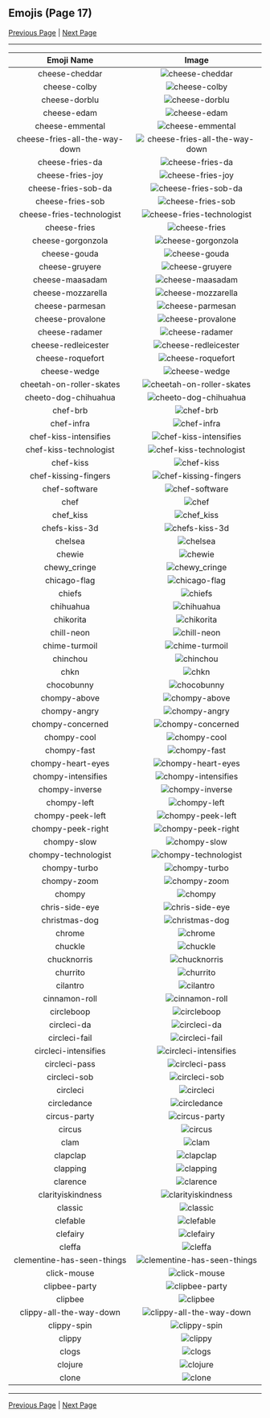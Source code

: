 
## Emojis (Page 17)

[Previous Page](/docs/hny/page-c-0016.md)
  | [Next Page](/docs/hny/page-c-0018.md)

<hr />

|Emoji Name|Image|
| :-: | :-: |
|cheese-cheddar| ![cheese-cheddar](/emojis/hny/cheese-cheddar.png)|
|cheese-colby| ![cheese-colby](/emojis/hny/cheese-colby.png)|
|cheese-dorblu| ![cheese-dorblu](/emojis/hny/cheese-dorblu.png)|
|cheese-edam| ![cheese-edam](/emojis/hny/cheese-edam.png)|
|cheese-emmental| ![cheese-emmental](/emojis/hny/cheese-emmental.png)|
|cheese-fries-all-the-way-down| ![cheese-fries-all-the-way-down](/emojis/hny/cheese-fries-all-the-way-down.gif)|
|cheese-fries-da| ![cheese-fries-da](/emojis/hny/cheese-fries-da.png)|
|cheese-fries-joy| ![cheese-fries-joy](/emojis/hny/cheese-fries-joy.png)|
|cheese-fries-sob-da| ![cheese-fries-sob-da](/emojis/hny/cheese-fries-sob-da.png)|
|cheese-fries-sob| ![cheese-fries-sob](/emojis/hny/cheese-fries-sob.png)|
|cheese-fries-technologist| ![cheese-fries-technologist](/emojis/hny/cheese-fries-technologist.png)|
|cheese-fries| ![cheese-fries](/emojis/hny/cheese-fries.png)|
|cheese-gorgonzola| ![cheese-gorgonzola](/emojis/hny/cheese-gorgonzola.png)|
|cheese-gouda| ![cheese-gouda](/emojis/hny/cheese-gouda.png)|
|cheese-gruyere| ![cheese-gruyere](/emojis/hny/cheese-gruyere.png)|
|cheese-maasadam| ![cheese-maasadam](/emojis/hny/cheese-maasadam.png)|
|cheese-mozzarella| ![cheese-mozzarella](/emojis/hny/cheese-mozzarella.png)|
|cheese-parmesan| ![cheese-parmesan](/emojis/hny/cheese-parmesan.png)|
|cheese-provalone| ![cheese-provalone](/emojis/hny/cheese-provalone.png)|
|cheese-radamer| ![cheese-radamer](/emojis/hny/cheese-radamer.png)|
|cheese-redleicester| ![cheese-redleicester](/emojis/hny/cheese-redleicester.png)|
|cheese-roquefort| ![cheese-roquefort](/emojis/hny/cheese-roquefort.png)|
|cheese-wedge| ![cheese-wedge](/emojis/hny/cheese-wedge.png)|
|cheetah-on-roller-skates| ![cheetah-on-roller-skates](/emojis/hny/cheetah-on-roller-skates.png)|
|cheeto-dog-chihuahua| ![cheeto-dog-chihuahua](/emojis/hny/cheeto-dog-chihuahua.png)|
|chef-brb| ![chef-brb](/emojis/hny/chef-brb.png)|
|chef-infra| ![chef-infra](/emojis/hny/chef-infra.png)|
|chef-kiss-intensifies| ![chef-kiss-intensifies](/emojis/hny/chef-kiss-intensifies.gif)|
|chef-kiss-technologist| ![chef-kiss-technologist](/emojis/hny/chef-kiss-technologist.png)|
|chef-kiss| ![chef-kiss](/emojis/hny/chef-kiss.png)|
|chef-kissing-fingers| ![chef-kissing-fingers](/emojis/hny/chef-kissing-fingers.png)|
|chef-software| ![chef-software](/emojis/hny/chef-software.png)|
|chef| ![chef](/emojis/hny/chef.png)|
|chef_kiss| ![chef_kiss](/emojis/hny/chef_kiss.png)|
|chefs-kiss-3d| ![chefs-kiss-3d](/emojis/hny/chefs-kiss-3d.gif)|
|chelsea| ![chelsea](/emojis/hny/chelsea.png)|
|chewie| ![chewie](/emojis/hny/chewie.png)|
|chewy_cringe| ![chewy_cringe](/emojis/hny/chewy_cringe.png)|
|chicago-flag| ![chicago-flag](/emojis/hny/chicago-flag.png)|
|chiefs| ![chiefs](/emojis/hny/chiefs.png)|
|chihuahua| ![chihuahua](/emojis/hny/chihuahua.jpg)|
|chikorita| ![chikorita](/emojis/hny/chikorita.png)|
|chill-neon| ![chill-neon](/emojis/hny/chill-neon.gif)|
|chime-turmoil| ![chime-turmoil](/emojis/hny/chime-turmoil.gif)|
|chinchou| ![chinchou](/emojis/hny/chinchou.png)|
|chkn| ![chkn](/emojis/hny/chkn.gif)|
|chocobunny| ![chocobunny](/emojis/hny/chocobunny.png)|
|chompy-above| ![chompy-above](/emojis/hny/chompy-above.gif)|
|chompy-angry| ![chompy-angry](/emojis/hny/chompy-angry.gif)|
|chompy-concerned| ![chompy-concerned](/emojis/hny/chompy-concerned.gif)|
|chompy-cool| ![chompy-cool](/emojis/hny/chompy-cool.gif)|
|chompy-fast| ![chompy-fast](/emojis/hny/chompy-fast.gif)|
|chompy-heart-eyes| ![chompy-heart-eyes](/emojis/hny/chompy-heart-eyes.gif)|
|chompy-intensifies| ![chompy-intensifies](/emojis/hny/chompy-intensifies.gif)|
|chompy-inverse| ![chompy-inverse](/emojis/hny/chompy-inverse.gif)|
|chompy-left| ![chompy-left](/emojis/hny/chompy-left.gif)|
|chompy-peek-left| ![chompy-peek-left](/emojis/hny/chompy-peek-left.gif)|
|chompy-peek-right| ![chompy-peek-right](/emojis/hny/chompy-peek-right.gif)|
|chompy-slow| ![chompy-slow](/emojis/hny/chompy-slow.gif)|
|chompy-technologist| ![chompy-technologist](/emojis/hny/chompy-technologist.gif)|
|chompy-turbo| ![chompy-turbo](/emojis/hny/chompy-turbo.gif)|
|chompy-zoom| ![chompy-zoom](/emojis/hny/chompy-zoom.gif)|
|chompy| ![chompy](/emojis/hny/chompy.gif)|
|chris-side-eye| ![chris-side-eye](/emojis/hny/chris-side-eye.png)|
|christmas-dog| ![christmas-dog](/emojis/hny/christmas-dog.png)|
|chrome| ![chrome](/emojis/hny/chrome.png)|
|chuckle| ![chuckle](/emojis/hny/chuckle.gif)|
|chucknorris| ![chucknorris](/emojis/hny/chucknorris.png)|
|churrito| ![churrito](/emojis/hny/churrito.png)|
|cilantro| ![cilantro](/emojis/hny/cilantro.png)|
|cinnamon-roll| ![cinnamon-roll](/emojis/hny/cinnamon-roll.png)|
|circleboop| ![circleboop](/emojis/hny/circleboop.gif)|
|circleci-da| ![circleci-da](/emojis/hny/circleci-da.png)|
|circleci-fail| ![circleci-fail](/emojis/hny/circleci-fail.png)|
|circleci-intensifies| ![circleci-intensifies](/emojis/hny/circleci-intensifies.gif)|
|circleci-pass| ![circleci-pass](/emojis/hny/circleci-pass.png)|
|circleci-sob| ![circleci-sob](/emojis/hny/circleci-sob.png)|
|circleci| ![circleci](/emojis/hny/circleci.png)|
|circledance| ![circledance](/emojis/hny/circledance.gif)|
|circus-party| ![circus-party](/emojis/hny/circus-party.gif)|
|circus| ![circus](/emojis/hny/circus.gif)|
|clam| ![clam](/emojis/hny/clam.gif)|
|clapclap| ![clapclap](/emojis/hny/clapclap.gif)|
|clapping| ![clapping](/emojis/hny/clapping.gif)|
|clarence| ![clarence](/emojis/hny/clarence.png)|
|clarityiskindness| ![clarityiskindness](/emojis/hny/clarityiskindness.png)|
|classic| ![classic](/emojis/hny/classic.gif)|
|clefable| ![clefable](/emojis/hny/clefable.png)|
|clefairy| ![clefairy](/emojis/hny/clefairy.png)|
|cleffa| ![cleffa](/emojis/hny/cleffa.png)|
|clementine-has-seen-things| ![clementine-has-seen-things](/emojis/hny/clementine-has-seen-things.png)|
|click-mouse| ![click-mouse](/emojis/hny/click-mouse.gif)|
|clipbee-party| ![clipbee-party](/emojis/hny/clipbee-party.gif)|
|clipbee| ![clipbee](/emojis/hny/clipbee.png)|
|clippy-all-the-way-down| ![clippy-all-the-way-down](/emojis/hny/clippy-all-the-way-down.gif)|
|clippy-spin| ![clippy-spin](/emojis/hny/clippy-spin.gif)|
|clippy| ![clippy](/emojis/hny/clippy.jpg)|
|clogs| ![clogs](/emojis/hny/clogs.gif)|
|clojure| ![clojure](/emojis/hny/clojure.png)|
|clone| ![clone](/emojis/hny/clone.gif)|

<hr/>

[Previous Page](/docs/hny/page-c-0016.md)
  | [Next Page](/docs/hny/page-c-0018.md)